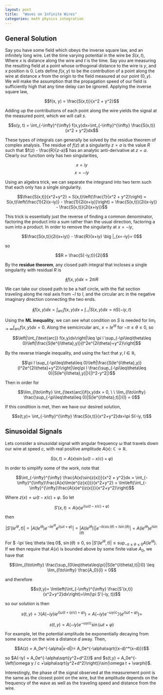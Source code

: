 ```yaml
---
layout: post
title:  "Waves on Infinite Wires"
categories: math physics integration
---
```


## General Solution

Say you have some field which obeys the inverse square law, and an infinitely long wire. Let the time varying potential in the wire be $S(x, t)$, Where $x$ is distance along the wire and $t$ is the time. Say you are measuring the resulting field at a point whose orthogonal distance to the wire is $y$, and $x$ position is 0. Lets define $f(x,y)$ to be the contribution of a point along the wire at distance $x$ from the origin to the field measured at our point $(0, y)$. We will make the assumption that the propagation speed of our field is sufficiently high that any time delay can be ignored. Applying the inverse square law, 

$$f(x, y) = \frac{S(x,t)}{x^2 + y^2}$$

Adding up the contributions of each point along the wire yields the signal at the measured point, which we will call $s$.

$$s(y, t) = \int_{-\infty}^{\infty} f(x,y)dx=\int_{-\infty}^{\infty} \frac{S(x,t)}{x^2 + y^2}dx$$

These types of integrals can generally be solved by the residue theorem of complex analysis. The residue of $f(z)$ at a singularity $z=a$ is the value $R$ such that $f(z) - \frac{R}{z-a}$ has an analytic anti-derivative at $z=a$. Clearly our function only has two singularities, 

$$x = iy$$
$$x = -iy$$

Using an algebra trick, we can separate the integrand into two term such that each only has a single singularity. 

$$\frac{S(x,t)}{x^2+y^2} = S(x,t)\left(\frac{1}{x^2 + y^2}\right) = S(x,t)\left(\frac{1}{2i(x-iy)} - \frac{1}{2i(x+iy)}\right) = \frac{S(x,t)}{2i(x-iy)} - \frac{S(x,t)}{2i(x+iy)}$$

This trick is essentially just the reverse of finding a common denominator, factoring the product into a sum rather than the usual direction, factoring a sum into a product. In order to remove the singularity at $x=-iy$,

$$\frac{S(x,t)}{2i(x+iy)} - \frac{R}{x+iy} \big |_{x=-iy}= 0$$

so

$$R = \frac{S(-iy,t)}{2i}$$

By the **residue theorem**, any closed path integral that incloses a single singularity with residual $R$ is

$$\oint f(x,y) dx = 2\pi iR$$

We can take our closed path to be a half circle, with the flat section traveling along the real axis from $-l$ to $l$, and the circular arc in the negative imaginary direction connecting the two ends.

$$\oint f(x,y) dx =\int_{\text{arc}}f(x,y)dx + \int^{l}_{-l}S(x,y)dx = \pi S(-iy,t)$$

Using the **ML inequality**, we can see what condition on $S$ is needed for $\lim_{l\to\infty} \int_{\text{arc}}f(x,y)dx = 0$. 
Along the semicircular arc, $x = le^{i\theta}$ for $-\pi\leq\theta\leq 0$, so

$$\left|\int_{\text{arc}} f(x,y)dx\right|\leq \pi l \sup_{-\pi\leq\theta\leq 0}\left|\frac{S(le^{i\theta},y)}{l^2e^{2i\theta}+y^2}\right|$$

By the reverse triangle inequality, and using the fact that $y,l\in\mathbb{R}$,

$$\pi l \sup_{-\pi\leq\theta\leq 0}\left|\frac{S(le^{i\theta},y)}{l^2e^{2i\theta}+y^2}\right|\leq\pi l \frac{\sup_{-\pi\leq\theta\leq 0}|S(le^{i\theta},y)|}{|l^2-y^2|}$$

Then in order for  

$$\lim_{l\to\infty} \int_{\text{arc}}f(x,y)dx = 0, \ \ \lim_{l\to\infty} \frac{\sup_{-\pi\leq\theta\leq 0}|S(le^{i\theta},t)|}{l}  = 0$$ 

If this condition is met, then we have our desired solution,

$$s(t,y)= \int_{-\infty}^{\infty} \frac{S(x,t)}{x^2+y^2}dx=\pi S(-iy, t)$$

## Sinusoidal Signals

Lets consider a sinusoidal signal with angular frequency $\omega$ that travels down our wire at speed $c$, with real positive amplitude $A(x): \ \mathbb{C}\to\mathbb{R}$.


$$S(x, t) = A(x)\sin(\omega (t - x/c) + \varphi)$$


In order to simplify some of the work, note that

$$\int_{-\infty}^{\infty} \frac{A(x)\sin(z(x))}{x^2 + y^2}dx = \int_{-\infty}^{\infty}\frac{A(x)\Im(e^{iz(x)})}{x^2+y^2} = \Im\left(\int_{-\infty}^{\infty}\frac{A(x)e^{iz(x)}}{x^2+y^2}\right)$$

Where $z(x) = \omega (t - x/c) + \varphi$. So let

$$S'(x,t) = A(x)e^{i(\omega (t - x/c) + \varphi)}$$

then 

$$|S'(le^{i\theta},t)|=|A(le^{i\theta})e^{-ile^{i\theta}}e^{i(\omega t+\varphi)}|=|A(le^{i\theta})||e^{-il\cos(\theta) + l\sin(\theta)}|=A(le^{i\theta})e^{l\sin(\theta)}$$

For $ -\pi \leq \theta \leq 0$, $\sin(\theta)\leq0$, so $|S'(le^{i\theta},t)| \leq \sup_{-\pi \leq \theta \leq 0} A(le^{i\theta})$. If we then require that $A(x)$ is bounded above by some finite value $A_0$, we have that

$$\lim_{l\to\infty} \frac{\sup_{0\leq\theta\leq\pi}|S(le^{i\theta},t)|}{l} \leq \lim_{l\to\infty} \frac{A_0}{l} = 0$$

and therefore 

$$s(t,y)= \Im\left(\int_{-\infty}^{\infty} \frac{S'(x,t)}{x^2+y^2}dx\right)=\Im(\pi S'(-iy, t))$$

so our solution is then

$$s(t,y) = \Im\left(A(-iy)ie^{i(\omega (t + iy/c) + \varphi)}\right) = A(-iy)e^{-\omega y /c}\Im\left(e^{i(\omega t + \varphi)}\right)=$$

$$s(t,y) =A(-iy)e^{-\omega y /c}\sin(\omega t + \varphi)$$

For example, let the potential amplitude be exponentially decaying from some source on the wire a distance $d$ away. Then,

$$A(z) = A_0e^{-\alpha|x-d|}= A_0e^{-\alpha\sqrt{(x-d)^*(x-d)}}$$

so $A(-iy) = A_0e^{-\alpha\sqrt{y^2+d^2}}$ and $s(t,y) = A_0e^{-\left(\omega y / c +\alpha\sqrt{y^2+d^2}\right)}\sin(\omega t + \varphi)$.

Interestingly, the phase of the signal observed at the measurement point is the same as the closest point on the wire, but the amplitude depends on the frequency of the wave as well as the traveling speed and distance from the wire.


